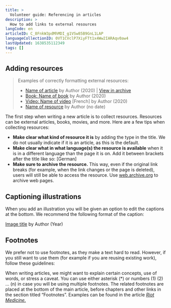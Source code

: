 ```yaml
---
title: >
  Volunteer guide: Referencing in articles
description: >
  How to add links to external resources
langCode: en
articleID: C_8FnkW3pdMhMDI_g1VSw85B9GnL1LAP
languageCollectionID: 0VT1CVclP7XiyFTt1x4Ww2IARAqv0aw4
lastUpdated: 1638535112349
tags: []
---
```


## Adding resources

> Examples of correctly formatting external resources:
> 
> -   [Name of article](/support/writers/reference/#) by Author (2020) | [View in archive](/support/writers/reference/#)
> -   [Book: Name of book](/support/writers/reference/#) by Author (2020)
> -   [Video: Name of video](/support/writers/reference/#) \[French\] by Author (2020)
> -   [Name of resource](/support/writers/reference/#) by Author (no date)

The first step when writing a new article is to collect resources. Resources can be external articles, books, movies, and more. Here are a few tips when collecting resources:

-   **Make clear what kind of resource it is** by adding the type in the title. We do not usually indicate if it is an article, as this is the default.
-   **Make clear what in what language(s) the resource is available** when it is in a different language than the page it is on. Add it between brackets after the title like so: \[German\]
-   **Make sure to archive the resource.** This way, even if the original link breaks (for example, when the link changes or the page is deleted), users will still be able to access the resource. Use [web.archive.org](https://web.archive.org) to archive web pages.

## Captioning illustrations

When you add an illustration you will be given an option to edit the captions at the bottom. We recommend the following format of the caption:

<div><figcaption><a href="/support/writers/reference/#">Image title</a> by Author (Year)</figcaption></div>

## Footnotes

We prefer not to use footnotes, as they make a text hard to read. However, if you still want to use them (for example if you are reusing existing work), follow these guidelines:

When writing articles, we might want to explain certain concepts, use of words, or stress a caveat. You can use either asterisk (\*) or numbers (1) (2) … (n) in case you will be using multiple footnotes. The related footnotes are placed at the bottom of the main article, before chapters and other links in the section titled “Footnotes”. Examples can be found in the article [_Riot Medicine._](/wellbeing/riot-medicine/field-guide)